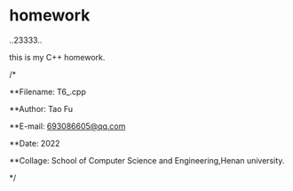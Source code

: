 # homework
..23333..







this is my C++ homework.


/*

**Filename: 	T6_.cpp

**Author:	   	Tao Fu

**E-mail: 		693086605@qq.com

**Date:		    2022

**Collage:		School of Computer Science and Engineering,Henan university.

*/
